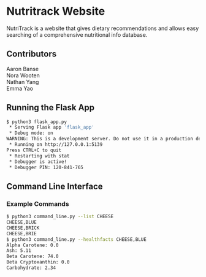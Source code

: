 # Nutritrack Website
NutriTrack is a website that gives dietary recommendations and allows easy searching of a comprehensive nutritional info database.

## Contributors
Aaron Banse\
Nora Wooten\
Nathan Yang\
Emma Yao

## Running the Flask App

```bash
$ python3 flask_app.py
 * Serving Flask app 'flask_app'
 * Debug mode: on
WARNING: This is a development server. Do not use it in a production deployment. Use a production WSGI server instead.
 * Running on http://127.0.0.1:5139
Press CTRL+C to quit
 * Restarting with stat
 * Debugger is active!
 * Debugger PIN: 120-841-765
```

## Command Line Interface

### Example Commands
```bash
$ python3 command_line.py --list CHEESE
CHEESE,BLUE
CHEESE,BRICK
CHEESE,BRIE
$ python3 command_line.py --healthfacts CHEESE,BLUE
Alpha Carotene: 0.0
Ash: 5.11
Beta Carotene: 74.0
Beta Cryptoxanthin: 0.0
Carbohydrate: 2.34
```
 